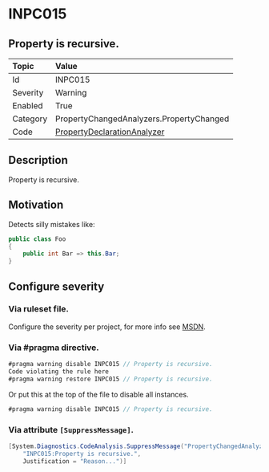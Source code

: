# INPC015
## Property is recursive.

| Topic    | Value
| :--      | :--
| Id       | INPC015
| Severity | Warning
| Enabled  | True
| Category | PropertyChangedAnalyzers.PropertyChanged
| Code     | [PropertyDeclarationAnalyzer]([PropertyDeclarationAnalyzer](https://github.com/DotNetAnalyzers/PropertyChangedAnalyzers/blob/master/PropertyChangedAnalyzers/Analyzers/PropertyDeclarationAnalyzer.cs))

## Description

Property is recursive.

## Motivation

Detects silly mistakes like:

```cs
public class Foo
{
    public int Bar => this.Bar;
}
```

<!-- start generated config severity -->
## Configure severity

### Via ruleset file.

Configure the severity per project, for more info see [MSDN](https://msdn.microsoft.com/en-us/library/dd264949.aspx).

### Via #pragma directive.
```C#
#pragma warning disable INPC015 // Property is recursive.
Code violating the rule here
#pragma warning restore INPC015 // Property is recursive.
```

Or put this at the top of the file to disable all instances.
```C#
#pragma warning disable INPC015 // Property is recursive.
```

### Via attribute `[SuppressMessage]`.

```C#
[System.Diagnostics.CodeAnalysis.SuppressMessage("PropertyChangedAnalyzers.PropertyChanged", 
    "INPC015:Property is recursive.", 
    Justification = "Reason...")]
```
<!-- end generated config severity -->
